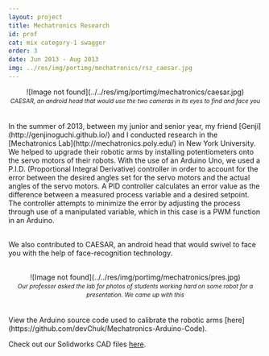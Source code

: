 ```yaml
---
layout: project
title: Mechatronics Research
id: prof
cat: mix category-1 swagger
order: 3
date: Jun 2013 - Aug 2013
img: ../res/img/portimg/mechatronics/rsz_caesar.jpg
---
```


<center>![Image not found](../../res/img/portimg/mechatronics/caesar.jpg)<br>
<small><i>CAESAR, an android head that would use the two cameras in its eyes to find and face you</i></small></center>
<br>
<br>
In the summer of 2013, between my junior and senior year, my friend [Genji](http://genjinoguchi.github.io/) and I conducted research in the [Mechatronics Lab](http://mechatronics.poly.edu/) in New York University. We helped to upgrade their robotic arms by installing potentiometers onto the servo motors of their robots. With the use of an Arduino Uno, we used a P.I.D. (Proportional Integral Derivative) controller in order to account for the error between the desired angles set for the servo motors and the actual angles of the servo motors. A PID controller calculates an error value as the difference between a measured process variable and a desired setpoint. The controller attempts to minimize the error by adjusting the process through use of a manipulated variable, which in this case is a PWM function in an Arduino.<br><br>

We also contributed to CAESAR, an android head that would swivel to face you with the help of face-recognition technology.<br><br>
<center>![Image not found](../../res/img/portimg/mechatronics/pres.jpg)<br>
<small><i>Our professor asked the lab for photos of students working hard on some robot for a presentation. We came up with this</i></small></center>
<br>
<br>
View the Arduino source code used to calibrate the robotic arms [here](https://github.com/devChuk/Mechatronics-Arduino-Code).

Check out our Solidworks CAD files [here](https://drive.google.com/folderview?id=0B_RTwatU12PgZzY4Y1JHUEE5TkE&usp=sharing).